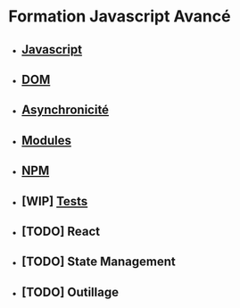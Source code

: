# Formation Javascript Avancé

* ## [Javascript](./chapitres/javascript.md)
* ## [DOM](./chapitres/dom.md)
* ## [Asynchronicité](./chapitres/asynchrone.md)
* ## [Modules](./chapitres/modules.md)
* ## [NPM](./chapitres/npm.md)
* ## [WIP] [Tests](./chapitres/wip_tests.md)
* ## [TODO] React
* ## [TODO] State Management
* ## [TODO] Outillage

